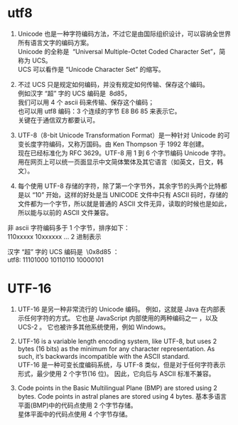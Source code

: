 # utf8

1. Unicode 也是一种字符编码方法，不过它是由国际组织设计，可以容纳全世界所有语言文字的编码方案。  
   Unicode 的全称是  “Universal Multiple-Octet Coded Character Set”，简称为 UCS。  
   UCS 可以看作是 “Unicode Character Set” 的缩写。

2. 不过 UCS 只是规定如何编码，并没有规定如何传输、保存这个编码。  
   例如汉字 “超” 字的 UCS 编码是  8d85，  
   我们可以用 4 个 ascii 码来传输、保存这个编码；  
   也可以用 utf8 编码：3 个连续的字节 E8 B6 85 来表示它。  
   关键在于通信双方都要认可。

3. UTF-8（8-bit Unicode Transformation Format）是一种针对 Unicode 的可变长度字符编码，又称万国码。由 Ken Thompson 于 1992 年创建。  
   现在已经标准化为 RFC 3629。UTF-8 用 1 到 6 个字节编码 Unicode 字符。用在网页上可以统一页面显示中文简体繁体及其它语言（如英文，日文，韩文）。

4. 每个使用 UTF-8 存储的字符，除了第一个字节外，其余字节的头两个比特都是以 “10” 开始，这样的好处是当 UNICODE 文件中只有 ASCII 码时，存储的文件都为一个字节，所以就是普通的 ASCII 文件无异，读取的时候也是如此，所以能与以前的 ASCII 文件兼容。

非 ascii 字符编码多于 1 个字节，排序如下：  
110xxxxx 10xxxxxx ... 2 进制表示

汉字 “超” 字的 UCS 编码是  \0x8d85 ：  
utf8: 11101000 10110110 10000101

# UTF-16

1. UTF-16 是另一种非常流行的 Unicode 编码。 例如，这就是 Java 在内部表示任何字符的方式。 它也是 JavaScript 内部使用的两种编码之一 ，以及 UCS-2 。 它也被许多其他系统使用，例如 Windows。

2. UTF-16 is a variable length encoding system, like UTF-8, but uses 2 bytes (16 bits) as the minimum for any character representation. As such, it’s backwards incompatible with the ASCII standard.  
   UTF-16 是一种可变长度编码系统，与 UTF-8 类似，但是对于任何字符表示形式，最少使用 2 个字节(16 位)。 因此，它向后与 ASCII 标准不兼容。

3. Code points in the Basic Multilingual Plane (BMP) are stored using 2 bytes. Code points in astral planes are stored using 4 bytes.
   基本多语言平面(BMP)中的代码点使用 2 个字节存储。  
   星体平面中的代码点使用 4 个字节存储。
